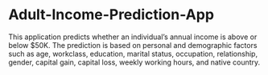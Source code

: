 # Adult-Income-Prediction-App
This application predicts whether an individual’s annual income is above or below $50K.       The prediction is based on personal and demographic factors such as age, workclass, education, marital status,      occupation, relationship, gender, capital gain, capital loss, weekly working hours, and native country. 
